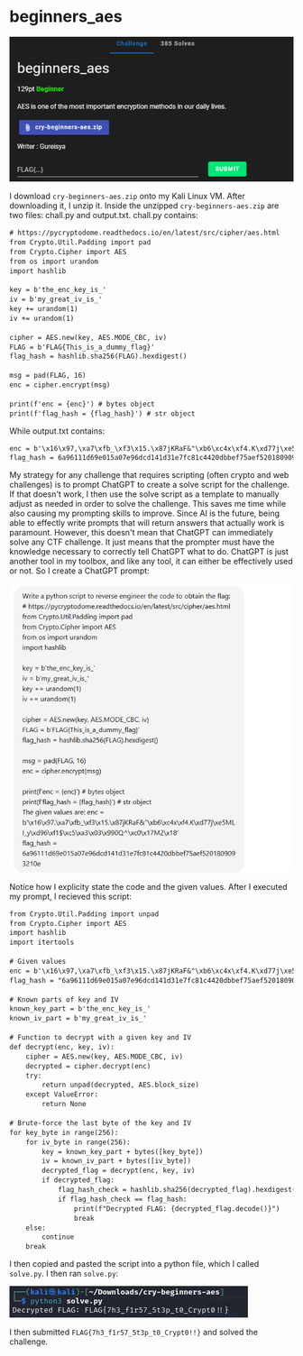 # beginners_aes
![](../images/beginners-aes-part-1.png)

I download `cry-beginners-aes.zip` onto my Kali Linux VM. After downloading it, I unzip it. Inside the unzipped `cry-beginners-aes.zip` are two files: chall.py and output.txt. chall.py contains:

```txt
# https://pycryptodome.readthedocs.io/en/latest/src/cipher/aes.html
from Crypto.Util.Padding import pad
from Crypto.Cipher import AES
from os import urandom
import hashlib

key = b'the_enc_key_is_'
iv = b'my_great_iv_is_'
key += urandom(1)
iv += urandom(1)

cipher = AES.new(key, AES.MODE_CBC, iv)
FLAG = b'FLAG{This_is_a_dummy_flag}'
flag_hash = hashlib.sha256(FLAG).hexdigest()

msg = pad(FLAG, 16)
enc = cipher.encrypt(msg)

print(f'enc = {enc}') # bytes object
print(f'flag_hash = {flag_hash}') # str object
```

While output.txt contains:

```txt
enc = b'\x16\x97,\xa7\xfb_\xf3\x15.\x87jKRaF&"\xb6\xc4x\xf4.K\xd77j\xe5MLI_y\xd96\xf1$\xc5\xa3\x03\x990Q^\xc0\x17M2\x18'
flag_hash = 6a96111d69e015a07e96dcd141d31e7fc81c4420dbbef75aef5201809093210e
```

My strategy for any challenge that requires scripting (often crypto and web challenges) is to prompt ChatGPT to create a solve script for the challenge. If that doesn't work, I then use the solve script as a template to manually adjust as needed in order to solve the challenge. This saves me time while also causing my prompting skills to improve. Since AI is the future, being able to effectly write prompts that will return answers that actually work is paramount. However, this doesn't mean that ChatGPT can immediately solve any CTF challenge. It just means that the prompter must have the knowledge necessary to correctly tell ChatGPT what to do. ChatGPT is just another tool in my toolbox, and like any tool, it can either be effectively used or not. So I create a ChatGPT prompt:

![](../images/beginners-aes-part-4.png)

Notice how I explicity state the code and the given values. After I executed my prompt, I recieved this script:

```txt
from Crypto.Util.Padding import unpad
from Crypto.Cipher import AES
import hashlib
import itertools

# Given values
enc = b'\x16\x97,\xa7\xfb_\xf3\x15.\x87jKRaF&"\xb6\xc4x\xf4.K\xd77j\xe5MLI_y\xd96\xf1$\xc5\xa3\x03\x990Q^\xc0\x17M2\x18'
flag_hash = "6a96111d69e015a07e96dcd141d31e7fc81c4420dbbef75aef5201809093210e"

# Known parts of key and IV
known_key_part = b'the_enc_key_is_'
known_iv_part = b'my_great_iv_is_'

# Function to decrypt with a given key and IV
def decrypt(enc, key, iv):
    cipher = AES.new(key, AES.MODE_CBC, iv)
    decrypted = cipher.decrypt(enc)
    try:
        return unpad(decrypted, AES.block_size)
    except ValueError:
        return None

# Brute-force the last byte of the key and IV
for key_byte in range(256):
    for iv_byte in range(256):
        key = known_key_part + bytes([key_byte])
        iv = known_iv_part + bytes([iv_byte])
        decrypted_flag = decrypt(enc, key, iv)
        if decrypted_flag:
            flag_hash_check = hashlib.sha256(decrypted_flag).hexdigest()
            if flag_hash_check == flag_hash:
                print(f"Decrypted FLAG: {decrypted_flag.decode()}")
                break
    else:
        continue
    break
```
I then copied and pasted the script into a python file, which I called `solve.py`. I then ran `solve.py`:

![](../images/beginners-aes-part-6.png)

I then submitted `FLAG{7h3_f1r57_5t3p_t0_Crypt0!!}` and solved the challenge.
